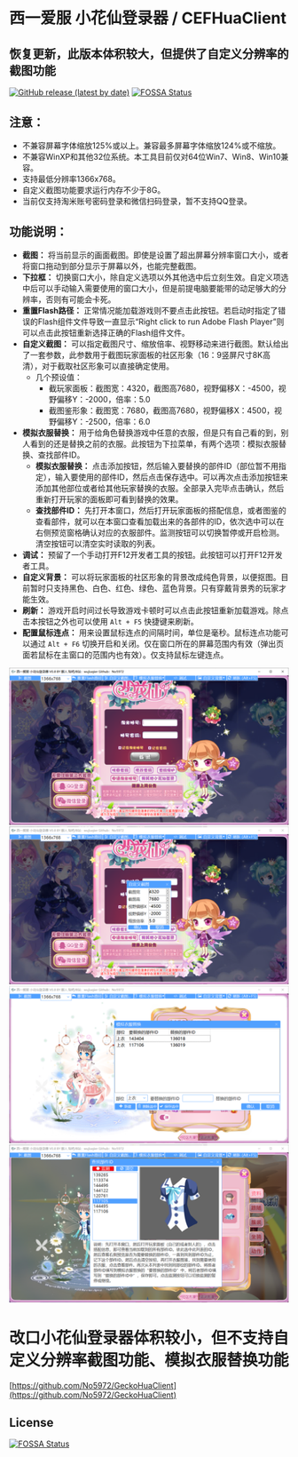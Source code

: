# 西一爱服 小花仙登录器 / CEFHuaClient
## 恢复更新，此版本体积较大，但提供了自定义分辨率的截图功能
[![GitHub release (latest by date)](https://img.shields.io/github/v/release/No5972/CEFHuaClient?label=%E7%82%B9%E6%AD%A4%E4%B8%8B%E8%BD%BD%E6%9C%80%E6%96%B0%E7%89%88%E6%9C%AC%EF%BC%88%E9%87%8C%E9%9D%A2%E7%9A%84%E8%93%9D%E5%A5%8F%E4%BA%91%E9%93%BE%E6%8E%A5%EF%BC%89)](https://github.com/No5972/CEFHuaClient/releases/latest)
[![FOSSA Status](https://app.fossa.com/api/projects/git%2Bgithub.com%2FNo5972%2FCEFHuaClient.svg?type=shield)](https://app.fossa.com/projects/git%2Bgithub.com%2FNo5972%2FCEFHuaClient?ref=badge_shield)

## 注意：
* 不兼容屏幕字体缩放125%或以上。兼容最多屏幕字体缩放124%或不缩放。
* 不兼容WinXP和其他32位系统。本工具目前仅对64位Win7、Win8、Win10兼容。
* 支持最低分辨率1366x768。
* 自定义截图功能要求运行内存不少于8G。
* 当前仅支持淘米账号密码登录和微信扫码登录，暂不支持QQ登录。

## 功能说明：
* **截图：** 将当前显示的画面截图。即使是设置了超出屏幕分辨率窗口大小，或者将窗口拖动到部分显示于屏幕以外，也能完整截图。
* **下拉框：** 切换窗口大小，除自定义选项以外其他选中后立刻生效。自定义项选中后可以手动输入需要使用的窗口大小，但是前提电脑要能带的动足够大的分辨率，否则有可能会卡死。
* **重置Flash路径：** 正常情况能加载游戏则不要点击此按钮。若启动时指定了错误的Flash组件文件导致一直显示“Right click to run Adobe Flash Player”则可以点击此按钮重新选择正确的Flash组件文件。
* **自定义截图：** 可以指定截图尺寸、缩放倍率、视野移动来进行截图。默认给出了一套参数，此参数用于截图玩家面板的社区形象（16：9竖屏尺寸8K高清），对于截取社区形象可以直接确定使用。
  - 几个预设值：
    - 截玩家面板：截图宽：4320，截图高7680，视野偏移X：-4500，视野偏移Y：-2000，倍率：5.0
    - 截图鉴形象：截图宽：7680，截图高7680，视野偏移X：4500，视野偏移Y：-2500，倍率：6.0
* **模拟衣服替换：** 用于给角色替换游戏中任意的衣服，但是只有自己看的到，别人看到的还是替换之前的衣服。此按钮为下拉菜单，有两个选项：模拟衣服替换、查找部件ID。
  - **模拟衣服替换：** 点击添加按钮，然后输入要替换的部件ID（部位暂不用指定），输入要使用的部件ID，然后点击保存选中。可以再次点击添加按钮来添加其他部位或者给其他玩家替换的衣服。全部录入完毕点击确认，然后重新打开玩家的面板即可看到替换的效果。
  - **查找部件ID：** 先打开本窗口，然后打开玩家面板的搭配信息，或者图鉴的查看部件，就可以在本窗口查看加载出来的各部件的ID，依次选中可以在右侧预览窗格确认对应的衣服部件。监测按钮可以切换暂停或开启检测。清空按钮可以清空实时读取的列表。
* **调试：** 预留了一个手动打开F12开发者工具的按钮。此按钮可以打开F12开发者工具。
* **自定义背景：** 可以将玩家面板的社区形象的背景改成纯色背景，以便抠图。目前暂时只支持黑色、白色、红色、绿色、蓝色背景。只有穿戴背景秀的玩家才能生效。
* **刷新：** 游戏开启时间过长导致游戏卡顿时可以点击此按钮重新加载游戏。除点击本按钮之外也可以使用 ```Alt + F5``` 快捷键来刷新。
* **配置鼠标连点：** 用来设置鼠标连点的间隔时间，单位是毫秒。鼠标连点功能可以通过 ```Alt + F6``` 切换开启和关闭。仅在窗口所在的屏幕范围内有效（弹出页面若鼠标在主窗口的范围内也有效）。仅支持鼠标左键连点。

![image](https://github.com/No5972/CEFHuaClient/blob/main/screenshots/mainwindow.png)
![image](https://github.com/No5972/CEFHuaClient/blob/main/screenshots/customizecapture1.png)
![image](https://github.com/No5972/CEFHuaClient/blob/main/screenshots/simulatereplace.png)
![image](https://github.com/No5972/CEFHuaClient/blob/main/screenshots/monitor.png)

# 改口小花仙登录器体积较小，但不支持自定义分辨率截图功能、模拟衣服替换功能
[https://github.com/No5972/GeckoHuaClient](https://github.com/No5972/GeckoHuaClient)


## License
[![FOSSA Status](https://app.fossa.com/api/projects/git%2Bgithub.com%2FNo5972%2FCEFHuaClient.svg?type=large)](https://app.fossa.com/projects/git%2Bgithub.com%2FNo5972%2FCEFHuaClient?ref=badge_large)